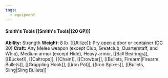 ```yaml
---
tags:
  - equipment
---
```

####  Smith's Tools [[Smith's Tools|(20 GP)]]
**Ability:** Strength **Weight:** 8 lb.
[[Utilize]]: Pry open a door or container (DC 20)
**Craft:** Any Melee weapon (except Club, Greatclub, Quarterstaff, and Whip), Medium armor (except Hide), Heavy armor, [[Ball Bearings]], [[Bucket]], [[Caltrops]], [[Chain]], [[Crowbar]], [[Bullets, Firearm|Firearm Bullets]], [[Grappling Hook]], [[Iron Pot]], [[Iron Spikes]], [[Bullets, Sling|Sling Bullets]]